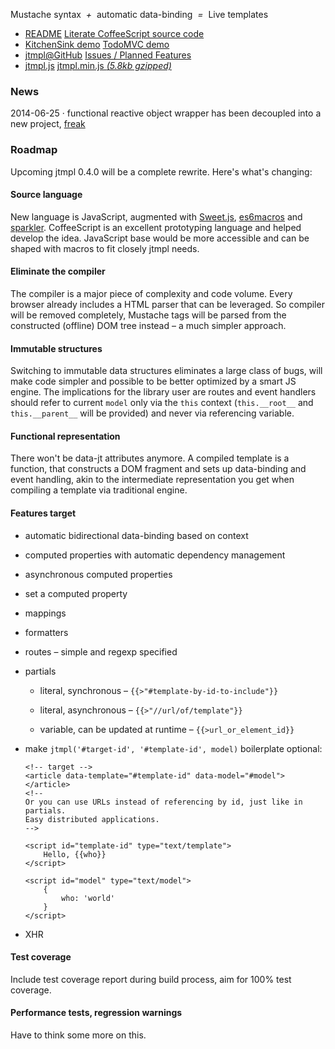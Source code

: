 Mustache syntax *&nbsp;+&nbsp;* automatic data-binding *&nbsp;=&nbsp;* Live templates


<nav>
	<ul>
		<li>
			<i class="icon-file-text"></i>
			<a href="README.html">README</a>
			<a href="src/coffee/jtmpl.html">Literate CoffeeScript source code</a>
		</li>
		<li>
			<i class="icon-gears"></i>
			<a href="kitchensink.html">KitchenSink demo</a>
			<a href="http://codepen.io/atmin/full/JkmrD">TodoMVC demo</a>
		</li>
		<li>
			<i class="icon-github"></i>
			<a href="https://github.com/atmin/jtmpl">jtmpl@GitHub</a>
			<a href="https://github.com/atmin/jtmpl/issues?state=open">Issues / Planned Features</a>
		</li>
		<li>
			<i class="icon-download-alt"></i>
			<a href="js/jtmpl.js">jtmpl.js</a>
			<a href="js/jtmpl.min.js">jtmpl.min.js <em>(5.8kb gzipped)</em></a>
		</li>
	</ul>
</nav>

### News

2014-06-25 &middot; functional reactive object wrapper has been decoupled 
into a new project, [freak](https://github.com/atmin/freak)

### Roadmap

Upcoming jtmpl 0.4.0 will be a complete rewrite. Here's what's changing:

#### Source language

New language is JavaScript, augmented with [Sweet.js](sweetjs.org), [es6macros](https://github.com/jlongster/es6-macros) and [sparkler](https://github.com/natefaubion/sparkler). CoffeeScript is an excellent prototyping language and helped develop the idea. JavaScript base would be more accessible and can be shaped with macros to fit closely jtmpl needs. 


#### Eliminate the compiler

The compiler is a major piece of complexity and code volume. Every browser already includes a HTML parser that can be leveraged. So compiler will be removed completely, Mustache tags will be parsed from the constructed (offline) DOM tree instead &ndash; a much simpler approach.


#### Immutable structures

Switching to immutable data structures eliminates a large class of bugs, will make code simpler and possible to be better optimized by a smart JS engine. The implications for the library user are routes and event handlers should refer to current `model` only via the `this` context (`this.__root__` and `this.__parent__` will be provided) and never via referencing variable.


#### Functional representation

There won't be data-jt attributes anymore. A compiled template is a function, that constructs a DOM fragment and sets up data-binding and event handling, akin to the intermediate representation you get when compiling a template via traditional engine.


#### Features target

* automatic bidirectional data-binding based on context

* computed properties with automatic dependency management

* asynchronous computed properties

* set a computed property

* mappings

* formatters

* routes &ndash; simple and regexp specified

* partials

  - literal, synchronous &ndash; `{{>"#template-by-id-to-include"}}`

  - literal, asynchronous &ndash; `{{>"//url/of/template"}}`

  - variable, can be updated at runtime &ndash; `{{>url_or_element_id}}`

* make `jtmpl('#target-id', '#template-id', model)` boilerplate optional:

      <!-- target -->
      <article data-template="#template-id" data-model="#model"></article>
      <!-- 
      Or you can use URLs instead of referencing by id, just like in partials.
      Easy distributed applications.
      -->

      <script id="template-id" type="text/template">
      	  Hello, {{who}}
      </script>

      <script id="model" type="text/model">
          {
              who: 'world'
          }
      </script>

* XHR



#### Test coverage

Include test coverage report during build process, aim for 100% test coverage.



#### Performance tests, regression warnings

Have to think some more on this.